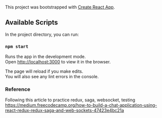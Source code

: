 This project was bootstrapped with [Create React App](https://github.com/facebook/create-react-app).

## Available Scripts

In the project directory, you can run:

### `npm start`

Runs the app in the development mode.<br>
Open [http://localhost:3000](http://localhost:3000) to view it in the browser.

The page will reload if you make edits.<br>
You will also see any lint errors in the console.

### Reference
Following this article to practice redux, saga, websocket, testing
https://medium.freecodecamp.org/how-to-build-a-chat-application-using-react-redux-redux-saga-and-web-sockets-47423e4bc21a